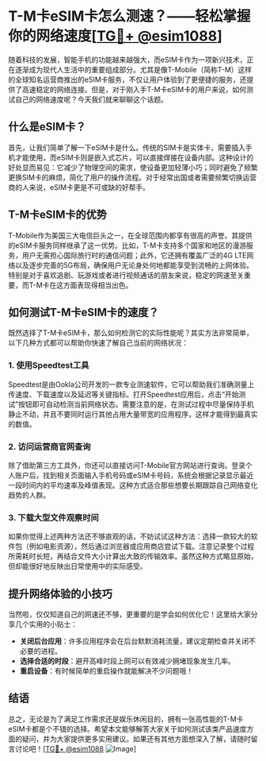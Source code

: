 # T-M卡eSIM卡怎么测速？——轻松掌握你的网络速度[[TG💪+ @esim1088](https://t.me/s/esim1088)]

随着科技的发展，智能手机的功能越来越强大，而eSIM卡作为一项新兴技术，正在逐渐成为现代人生活中的重要组成部分。尤其是像T-Mobile（简称T-M）这样的全球知名运营商推出的eSIM卡服务，不仅让用户体验到了更便捷的服务，还提供了高速稳定的网络连接。但是，对于刚入手T-M卡eSIM卡的用户来说，如何测试自己的网络速度呢？今天我们就来聊聊这个话题。

## 什么是eSIM卡？

首先，让我们简单了解一下eSIM卡是什么。传统的SIM卡是实体卡，需要插入手机才能使用，而eSIM卡则是嵌入式芯片，可以直接焊接在设备内部。这种设计的好处显而易见：它减少了物理空间的需求，使设备更加轻薄小巧；同时避免了频繁更换SIM卡的麻烦，简化了用户的操作流程。对于经常出国或者需要频繁切换运营商的人来说，eSIM卡更是不可或缺的好帮手。

## T-M卡eSIM卡的优势

T-Mobile作为美国三大电信巨头之一，在全球范围内都享有很高的声誉。其提供的eSIM卡服务同样继承了这一优势。比如，T-M卡支持多个国家和地区的漫游服务，用户无需担心国际旅行时的通信问题；此外，它还拥有覆盖广泛的4G LTE网络以及逐步完善的5G布局，确保用户无论身处何地都能享受到流畅的上网体验。特别是对于喜欢追剧、玩游戏或者进行视频通话的朋友来说，稳定的网速至关重要，而T-M卡在这方面表现得相当出色。

## 如何测试T-M卡eSIM卡的速度？

既然选择了T-M卡eSIM卡，那么如何检测它的实际性能呢？其实方法非常简单，以下几种方式都可以帮助你快速了解自己当前的网络状况：

### 1. 使用Speedtest工具

Speedtest是由Ookla公司开发的一款专业测速软件，它可以帮助我们准确测量上传速度、下载速度以及延迟等关键指标。打开Speedtest应用后，点击“开始测试”按钮即可自动检测当前网络状态。需要注意的是，在测试过程中尽量保持手机静止不动，并且不要同时运行其他占用大量带宽的应用程序，这样才能得到最真实的数值。

### 2. 访问运营商官网查询

除了借助第三方工具外，你还可以直接访问T-Mobile官方网站进行查询。登录个人账户后，找到相关页面输入手机号码或eSIM卡号码，系统会根据记录显示最近一段时间内的平均速率及峰值表现。这种方式适合那些想要长期跟踪自己网络变化趋势的人群。

### 3. 下载大型文件观察时间

如果你觉得上述两种方法还不够直观的话，不妨试试这种方法：选择一款较大的软件包（例如电影资源），然后通过浏览器或应用商店尝试下载。注意记录整个过程所需耗时长短，再结合文件大小计算出大致的传输效率。虽然这种方式略显原始，但却能很好地反映出日常使用中的实际感受。

## 提升网络体验的小技巧

当然啦，仅仅知道自己的网速还不够，更重要的是学会如何优化它！这里给大家分享几个实用的小贴士：

- **关闭后台应用**：许多应用程序会在后台默默消耗流量，建议定期检查并关闭不必要的进程。
- **选择合适的时段**：避开高峰时段上网可以有效减少拥堵现象发生几率。
- **重启设备**：有时候简单的重启操作就能解决不少问题哦！

## 结语

总之，无论是为了满足工作需求还是娱乐休闲目的，拥有一张高性能的T-M卡eSIM卡都是个不错的选择。希望本文能够解答大家关于如何测试该类产品速度方面的疑问，并为大家提供更多实用建议。如果还有其他方面想深入了解，请随时留言讨论吧！[[TG💪+ @esim1088](https://t.me/s/esim1088) ![Image](https://i.postimg.cc/4NQfJmqS/Snipaste-2025-05-13-00-14-12.png)]